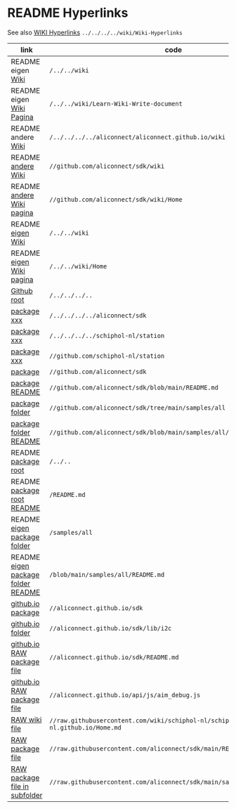 # README Hyperlinks


See also [WIKI Hyperlinks](../../../../wiki/Wiki-Hyperlinks) `../../../../wiki/Wiki-Hyperlinks`




| link | code |
| ------- | ------- |
| README eigen [Wiki](/../../wiki) | `/../../wiki` |
| README eigen [Wiki Pagina](/../../wiki/Learn-Wiki-Write-document) | `/../../wiki/Learn-Wiki-Write-document` |
| README andere [Wiki](/../../../../aliconnect/aliconnect.github.io/wiki) | `/../../../../aliconnect/aliconnect.github.io/wiki` |
| README [andere Wiki](//github.com/aliconnect/sdk/wiki) | `//github.com/aliconnect/sdk/wiki` |
| README [andere Wiki pagina](//github.com/aliconnect/sdk/wiki/Home) | `//github.com/aliconnect/sdk/wiki/Home` |
| README [eigen Wiki](/../../wiki) | `/../../wiki` |
| README [eigen Wiki pagina](/../../wiki/Home) | `/../../wiki/Home` |
| [Github root](/../../../..) | `/../../../..` |
| [package xxx](/../../../../aliconnect/sdk) | `/../../../../aliconnect/sdk` |
| [package xxx](/../../../../schiphol-nl/station) | `/../../../../schiphol-nl/station` |
| [package xxx](//github.com/schiphol-nl/station) | `//github.com/schiphol-nl/station` |
| [package](//github.com/aliconnect/sdk) | `//github.com/aliconnect/sdk` |
| [package README](//github.com/aliconnect/sdk/blob/main/README.md) | `//github.com/aliconnect/sdk/blob/main/README.md` |
| [package folder](//github.com/aliconnect/sdk/tree/main/samples/all) | `//github.com/aliconnect/sdk/tree/main/samples/all` |
| [package folder README](//github.com/aliconnect/sdk/blob/main/samples/all/README.md) | `//github.com/aliconnect/sdk/blob/main/samples/all/README.md` |
| README [package root](/../..) | `/../..` |
| README [package root README](/README.md) | `/README.md` |
| README [eigen package folder](/samples/all) | `/samples/all` |
| README [eigen package folder README](/samples/all/README.md) | `/blob/main/samples/all/README.md` |
| [github.io package](//aliconnect.github.io/sdk) | `//aliconnect.github.io/sdk` |
| [github.io folder](//aliconnect.github.io/sdk/lib/i2c) | `//aliconnect.github.io/sdk/lib/i2c` |
| [github.io RAW package file](//aliconnect.github.io/sdk/README.md) | `//aliconnect.github.io/sdk/README.md` |
| [github.io RAW package file](//aliconnect.github.io/api/js/aim_debug.js) | `//aliconnect.github.io/api/js/aim_debug.js` |
| [RAW wiki file](//raw.githubusercontent.com/wiki/schiphol-nl/schiphol-nl.github.io/Home.md) | `//raw.githubusercontent.com/wiki/schiphol-nl/schiphol-nl.github.io/Home.md` |
| [RAW package file](//raw.githubusercontent.com/aliconnect/sdk/main/README.md) | `//raw.githubusercontent.com/aliconnect/sdk/main/README.md` |
| [RAW package file in subfolder](//raw.githubusercontent.com/aliconnect/sdk/main/samples/all/README.md) | `//raw.githubusercontent.com/aliconnect/sdk/main/samples/all/README.md` |
